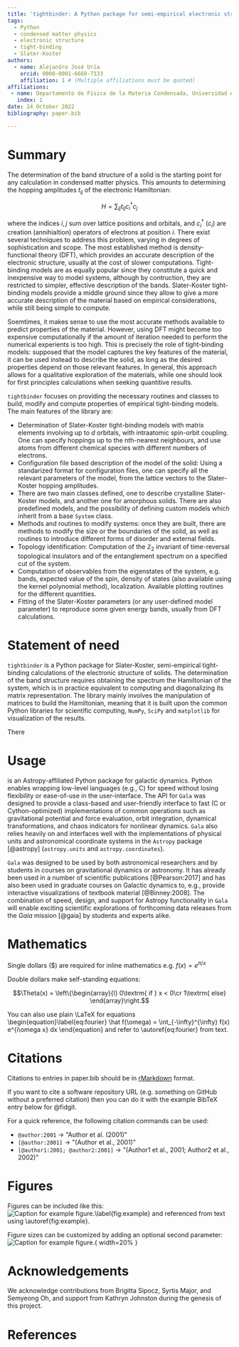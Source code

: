 ```yaml
---
title: 'tightbinder: A Python package for semi-empirical electronic structure calculations of crystalline and disordered solids'
tags:
  - Python
  - condensed matter physics
  - electronic structure
  - tight-binding
  - Slater-Koster
authors:
  - name: Alejandro José Uría
    orcid: 0000-0001-6668-7333
    affiliation: 1 # (Multiple affiliations must be quoted)
affiliations:
 - name: Departamento de Física de la Materia Condensada, Universidad Autónoma de Madrid
   index: 1
date: 24 October 2022
bibliography: paper.bib

---
```


# Summary

The determination of the band structure of a solid is the starting point for any 
calculation in condensed matter physics. This amounts to determining the hopping amplitudes 
$t_{ij}$ of the electronic Hamiltonian:

$$H=\sum_{ij}t_{ij}c^{\dagger}_ic_j$$

where the indices $i,j$ sum over lattice positions and orbitals, and $c^{\dagger}_i$ ($c_i$) are creation (annihialtion)
operators of electrons at position $i$. There exist several techniques to address
this problem, varying in degrees of sophistication and scope. The most established 
method is density-functional theory (DFT), which provides an accurate description of the
electronic structure, usually at the cost of slower computations. Tight-binding
models are as equally popular since they constitute a quick and inexpensive way to model
systems, although by contruction, they are restricted to simpler, effective 
description of the bands. Slater-Koster tight-binding models provide a middle ground
since they allow to give a more accurate description of the material based on empirical
considerations, while still being simple to compute.

Soemtimes, it makes sense to use the most accurate methods available to predict
properties of the material. 
However, using DFT might become too expensive computationally 
if the amount of iteration needed to perform the numerical experients is too high. 
This is precisely the role of tight-binding models: supposed that the
model captures the key features of the material, it can be used instead to describe the solid,
as long as the desired properties depend on those relevant features. In general, this approach
allows for a qualitative exploration of the materials, while one should look for first principles
calculations when seeking quantitive results. 

`tightbinder` focuses on providing the necessary routines and classes to build, modify
and compute properties of empirical tight-binding models. The main features of the
library are:

- Determination of Slater-Koster tight-binding models with matrix elements involving up to $d$ orbitals, 
with intraatomic spin-orbit coupling. One can specify hoppings up to the nth-nearest neighbours, and use atoms from
different chemical species with different numbers of electrons.
- Configuration file based description of the model of the solid: Using a standarized
format for configuration files, one can specify all the relevant parameters of the model,
from the lattice vectors to the Slater-Koster hopping amplitudes. 
- There are two main classes defined, one to describe crystalline Slater-Koster models,
and another one for amorphous solids.
There are also predefined models, and the possibility of defining custom models which inherit from a base `System` class.
- Methods and routines to modify systems: once they are built, there are methods to modify
the size or the boundaries of the solid, as well as routines to introduce different
forms of disorder and external fields.
- Topology identification: Computation of the $\mathbb{Z}_2$ invariant of time-reversal topological insulators 
and of the entanglement spectrum on a specified cut of the system.
- Computation of observables from the eigenstates of the system, e.g. bands, expected value of the spin,
density of states (also available using the kernel polynomial method), localization. 
Available plotting routines for the different quantities.
- Fitting of the Slater-Koster parameters (or any user-defined model parameter) to reproduce
some given energy bands, usually from DFT calculations. 


# Statement of need

`tightbinder` is a Python package for Slater-Koster, semi-empirical tight-binding
calculations of the electronic structure of solids. The determination of the band
structure requires obtaining the spectrum the Hamiltonian of the system,
which is in practice equivalent to computing and diagonalizing its matrix representation.
The library mainly involves the manipulation of matrices to build the Hamiltonian,
meaning that it is built upon the common Python libraries for scientific computing,
`NumPy`, `SciPy` and `matplotlib` for visualization of the results.

There

# Usage






is an Astropy-affiliated Python package for galactic dynamics. Python
enables wrapping low-level languages (e.g., C) for speed without losing
flexibility or ease-of-use in the user-interface. The API for `Gala` was
designed to provide a class-based and user-friendly interface to fast (C or
Cython-optimized) implementations of common operations such as gravitational
potential and force evaluation, orbit integration, dynamical transformations,
and chaos indicators for nonlinear dynamics. `Gala` also relies heavily on and
interfaces well with the implementations of physical units and astronomical
coordinate systems in the `Astropy` package [@astropy] (`astropy.units` and
`astropy.coordinates`).

`Gala` was designed to be used by both astronomical researchers and by
students in courses on gravitational dynamics or astronomy. It has already been
used in a number of scientific publications [@Pearson:2017] and has also been
used in graduate courses on Galactic dynamics to, e.g., provide interactive
visualizations of textbook material [@Binney:2008]. The combination of speed,
design, and support for Astropy functionality in `Gala` will enable exciting
scientific explorations of forthcoming data releases from the *Gaia* mission
[@gaia] by students and experts alike.

# Mathematics

Single dollars ($) are required for inline mathematics e.g. $f(x) = e^{\pi/x}$

Double dollars make self-standing equations:

$$\Theta(x) = \left\{\begin{array}{l}
0\textrm{ if } x < 0\cr
1\textrm{ else}
\end{array}\right.$$

You can also use plain \LaTeX for equations
\begin{equation}\label{eq:fourier}
\hat f(\omega) = \int_{-\infty}^{\infty} f(x) e^{i\omega x} dx
\end{equation}
and refer to \autoref{eq:fourier} from text.

# Citations

Citations to entries in paper.bib should be in
[rMarkdown](http://rmarkdown.rstudio.com/authoring_bibliographies_and_citations.html)
format.

If you want to cite a software repository URL (e.g. something on GitHub without a preferred
citation) then you can do it with the example BibTeX entry below for @fidgit.

For a quick reference, the following citation commands can be used:
- `@author:2001`  ->  "Author et al. (2001)"
- `[@author:2001]` -> "(Author et al., 2001)"
- `[@author1:2001; @author2:2001]` -> "(Author1 et al., 2001; Author2 et al., 2002)"

# Figures

Figures can be included like this:
![Caption for example figure.\label{fig:example}](figure.png)
and referenced from text using \autoref{fig:example}.

Figure sizes can be customized by adding an optional second parameter:
![Caption for example figure.](figure.png){ width=20% }

# Acknowledgements

We acknowledge contributions from Brigitta Sipocz, Syrtis Major, and Semyeong
Oh, and support from Kathryn Johnston during the genesis of this project.

# References